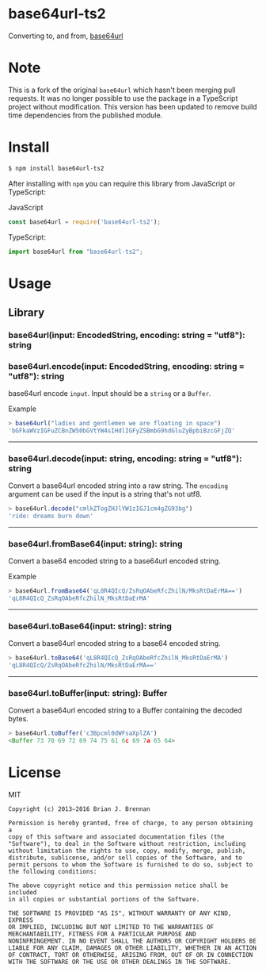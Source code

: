 # base64url-ts2 

Converting to, and from, [base64url](http://en.wikipedia.org/wiki/Base64#RFC_4648)

# Note

This is a fork of the original `base64url` which hasn't been merging pull requests. It was no longer possible to use the package in a TypeScript project without modification. This version has been updated to remove build time dependencies from the published module.

# Install

```bash
$ npm install base64url-ts2
```

After installing with `npm` you can require this library from JavaScript or TypeScript:

JavaScript
```js
const base64url = require('base64url-ts2');
```

TypeScript:
```typescript
import base64url from "base64url-ts2";
```

# Usage

## Library

### base64url(input: EncodedString, encoding: string = "utf8"): string

### base64url.encode(input: EncodedString, encoding: string = "utf8"): string

base64url encode `input`. Input should be a `string` or a `Buffer`.


Example

```js
> base64url("ladies and gentlemen we are floating in space")
'bGFkaWVzIGFuZCBnZW50bGVtYW4sIHdlIGFyZSBmbG9hdGluZyBpbiBzcGFjZQ'
```

---

### base64url.decode(input: string, encoding: string = "utf8"): string

Convert a base64url encoded string into a raw string. The `encoding` argument can be used if the input is a string that's not utf8.

```js
> base64url.decode("cmlkZTogZHJlYW1zIGJ1cm4gZG93bg")
'ride: dreams burn down'
```

---

### base64url.fromBase64(input: string): string

Convert a base64 encoded string to a base64url encoded string.

Example

```js
> base64url.fromBase64('qL8R4QIcQ/ZsRqOAbeRfcZhilN/MksRtDaErMA==')
'qL8R4QIcQ_ZsRqOAbeRfcZhilN_MksRtDaErMA'
```

---


### base64url.toBase64(input: string): string

Convert a base64url encoded string to a base64 encoded string.

```js
> base64url.toBase64('qL8R4QIcQ_ZsRqOAbeRfcZhilN_MksRtDaErMA')
'qL8R4QIcQ/ZsRqOAbeRfcZhilN/MksRtDaErMA=='
```

---


### base64url.toBuffer(input: string): Buffer

Convert a base64url encoded string to a Buffer containing the decoded bytes.

```js
> base64url.toBuffer('c3Bpcml0dWFsaXplZA')
<Buffer 73 70 69 72 69 74 75 61 6c 69 7a 65 64>
```

# License

MIT

```
Copyright (c) 2013–2016 Brian J. Brennan

Permission is hereby granted, free of charge, to any person obtaining a
copy of this software and associated documentation files (the
"Software"), to deal in the Software without restriction, including
without limitation the rights to use, copy, modify, merge, publish,
distribute, sublicense, and/or sell copies of the Software, and to
permit persons to whom the Software is furnished to do so, subject to
the following conditions:

The above copyright notice and this permission notice shall be included
in all copies or substantial portions of the Software.

THE SOFTWARE IS PROVIDED "AS IS", WITHOUT WARRANTY OF ANY KIND, EXPRESS
OR IMPLIED, INCLUDING BUT NOT LIMITED TO THE WARRANTIES OF
MERCHANTABILITY, FITNESS FOR A PARTICULAR PURPOSE AND
NONINFRINGEMENT. IN NO EVENT SHALL THE AUTHORS OR COPYRIGHT HOLDERS BE
LIABLE FOR ANY CLAIM, DAMAGES OR OTHER LIABILITY, WHETHER IN AN ACTION
OF CONTRACT, TORT OR OTHERWISE, ARISING FROM, OUT OF OR IN CONNECTION
WITH THE SOFTWARE OR THE USE OR OTHER DEALINGS IN THE SOFTWARE.
```
